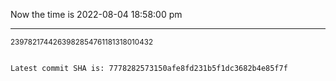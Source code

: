 Now the time is 2022-08-04 18:58:00 pm

---

<small>2397821744263982854761181318010432</small>

```txt

Latest commit SHA is: 7778282573150afe8fd231b5f1dc3682b4e85f7f
```
